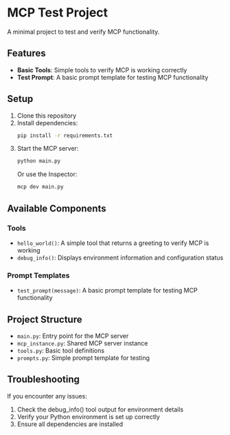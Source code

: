 # MCP Test Project

A minimal project to test and verify MCP functionality.

## Features

- **Basic Tools**: Simple tools to verify MCP is working correctly
- **Test Prompt**: A basic prompt template for testing MCP functionality

## Setup

1. Clone this repository
2. Install dependencies:
   ```bash
   pip install -r requirements.txt
   ```
3. Start the MCP server:
   ```bash
   python main.py
   ```
   Or use the Inspector:
   ```bash
   mcp dev main.py
   ```

## Available Components

### Tools
- `hello_world()`: A simple tool that returns a greeting to verify MCP is working
- `debug_info()`: Displays environment information and configuration status

### Prompt Templates
- `test_prompt(message)`: A basic prompt template for testing MCP functionality

## Project Structure

- `main.py`: Entry point for the MCP server
- `mcp_instance.py`: Shared MCP server instance
- `tools.py`: Basic tool definitions
- `prompts.py`: Simple prompt template for testing

## Troubleshooting

If you encounter any issues:
1. Check the debug_info() tool output for environment details
2. Verify your Python environment is set up correctly
3. Ensure all dependencies are installed 